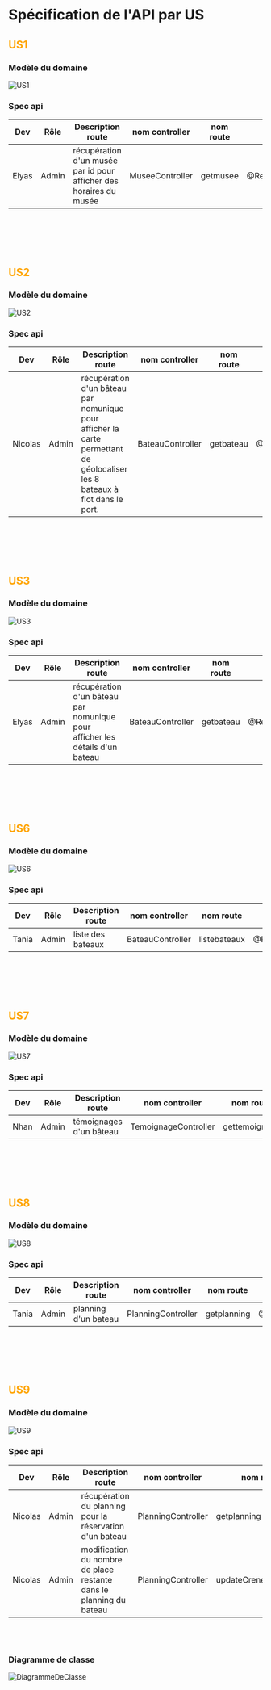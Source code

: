 # Spécification de l'API par US

## <span style="color:orange"> US1 </span>


### Modèle du domaine
![US1](assets/US1.PNG) 

### Spec api

| Dev | Rôle | Description route | nom controller | nom route | url route | 
|--- |--- |--- |--- |--- |--- |
| Elyas | Admin | récupération d'un musée par id pour afficher des horaires du musée| MuseeController | getmusee | @Rest\Get("/api/musee/{id}") |

<br />
<br />
<br />
<br />

## <span style="color:orange"> US2 </span>

### Modèle du domaine
![US2](assets/US2.PNG)

### Spec api

| Dev | Rôle | Description route | nom controller | nom route | url route | 
|--- |--- |--- |--- |--- |--- |
| Nicolas | Admin | récupération d'un bâteau par nomunique pour afficher la carte permettant de géolocaliser les 8 bateaux à flot dans le port.  | BateauController | getbateau | @Rest\Get("/api/bateaux") |

<br />
<br />
<br />
<br />

## <span style="color:orange"> US3 </span>

### Modèle du domaine
![US3](assets/US3.PNG)

### Spec api

| Dev | Rôle | Description route | nom controller | nom route | url route | 
|--- |--- |--- |--- |--- |--- |
| Elyas | Admin | récupération d'un bâteau par nomunique pour afficher les détails d'un bateau | BateauController | getbateau | @Rest\Get("/api/bateaux/{nomunique}") |

<br />
<br />
<br />
<br />

## <span style="color:orange"> US6 </span>

### Modèle du domaine
![US6](assets/US6.PNG)

### Spec api

| Dev | Rôle | Description route | nom controller | nom route | url route | 
|--- |--- |--- |--- |--- |--- |
| Tania | Admin | liste des bateaux | BateauController | listebateaux | @Rest\Get("/api/bateaux") |

<br />
<br />
<br />
<br />

## <span style="color:orange"> US7 </span>

### Modèle du domaine
![US7](assets/US7.PNG)

### Spec api

| Dev | Rôle | Description route | nom controller | nom route | url route | 
|--- |--- |--- |--- |--- |--- |
| Nhan | Admin | témoignages d'un bâteau | TemoignageController | gettemoignage | @Rest\Get("/api/bateaux/{nomunique}/temoignages") |

<br />
<br />
<br />
<br />

## <span style="color:orange"> US8 </span>

### Modèle du domaine
![US8](assets/US8.PNG)

### Spec api

| Dev | Rôle | Description route | nom controller | nom route | url route | 
|--- |--- |--- |--- |--- |--- |
| Tania | Admin | planning d'un bateau | PlanningController | getplanning | @Rest\Get("/api/bateaux/{nomunique}/planning") |

<br />
<br />
<br />
<br />

## <span style="color:orange"> US9 </span>

### Modèle du domaine
![US9](assets/US9.PNG)

### Spec api

| Dev | Rôle | Description route | nom controller | nom route | url route | 
|--- |--- |--- |--- |--- |--- |
| Nicolas | Admin | récupération du planning pour la réservation d'un bateau | PlanningController | getplanning | @REST\Get("/api/bateaux/{nomunique}/planning") |
| Nicolas | Admin | modification du nombre de place restante dans le planning du bateau | PlanningController | updateCreneauNbPlace | @Rest\Patch("/api/bateaux/{nomunique}/planning/creneau/{id}") |

<br />
<br />

### Diagramme de classe
![DiagrammeDeClasse](assets/DiagrammeDeClasse.PNG)